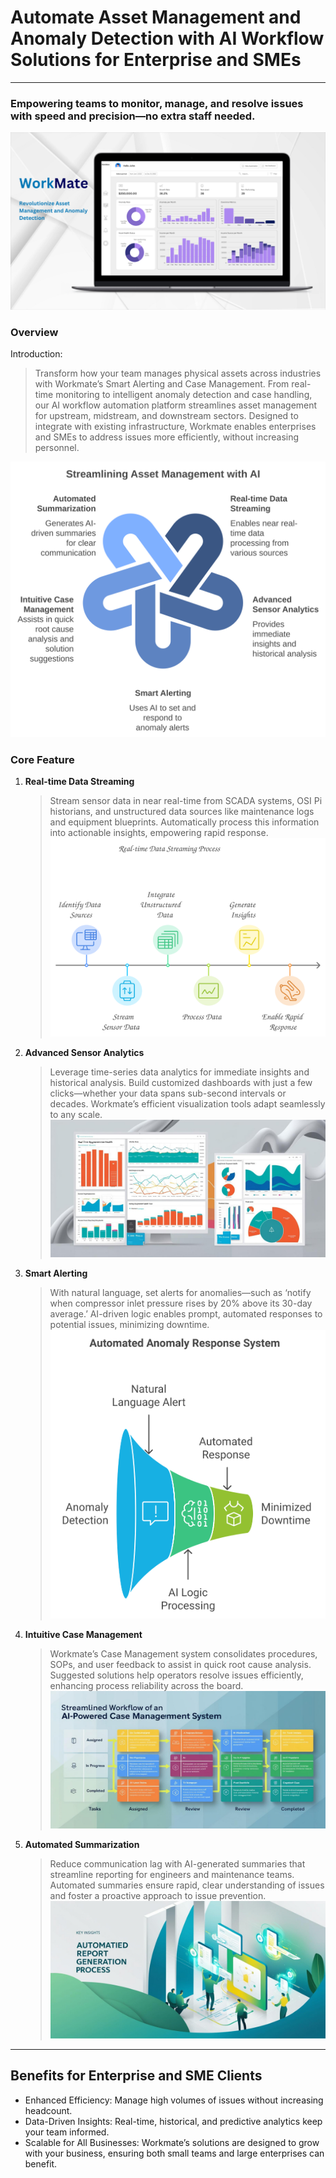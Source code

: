# Automate Asset Management and Anomaly Detection with AI Workflow Solutions for Enterprise and SMEs
---
### Empowering teams to monitor, manage, and resolve issues with speed and precision—no extra staff needed.

![image hero](../blog-image/blog-1/blog-1-dash.png)

### Overview

Introduction:
>Transform how your team manages physical assets across industries with Workmate’s Smart Alerting and Case Management. From real-time monitoring to intelligent anomaly detection and case handling, our AI workflow automation platform streamlines asset management for upstream, midstream, and downstream sectors. Designed to integrate with existing infrastructure, Workmate enables enterprises and SMEs to address issues more efficiently, without increasing personnel.

![image 1](../blog-image/blog-1/napkin-selection.svg)

### Core Feature

1. **Real-time Data Streaming**
   >Stream sensor data in near real-time from SCADA systems, OSI Pi historians, and unstructured data sources like maintenance logs and equipment blueprints. Automatically process this information into actionable insights, empowering rapid response.![image 2](../blog-image/blog-1/real-time.svg)
2. **Advanced Sensor Analytics**
   >Leverage time-series data analytics for immediate insights and historical analysis. Build customized dashboards with just a few clicks—whether your data spans sub-second intervals or decades. Workmate’s efficient visualization tools adapt seamlessly to any scale.![image 4](../blog-image/blog-1/blog-1-p3.png)

3. **Smart Alerting**
   >With natural language, set alerts for anomalies—such as ‘notify when compressor inlet pressure rises by 20% above its 30-day average.’ AI-driven logic enables prompt, automated responses to potential issues, minimizing downtime.![image 4](../blog-image/blog-1/aleart.svg)


4. **Intuitive Case Management**
   >Workmate’s Case Management system consolidates procedures, SOPs, and user feedback to assist in quick root cause analysis. Suggested solutions help operators resolve issues efficiently, enhancing process reliability across the board.![image 5](../blog-image/blog-1/blog-1-p5.png)

5. **Automated Summarization**
   >Reduce communication lag with AI-generated summaries that streamline reporting for engineers and maintenance teams. Automated summaries ensure rapid, clear understanding of issues and foster a proactive approach to issue prevention.![image 5](../blog-image/blog-1/blog-1-p6.png)
---
## Benefits for Enterprise and SME Clients

- Enhanced Efficiency: Manage high volumes of issues without increasing headcount.
- Data-Driven Insights: Real-time, historical, and predictive analytics keep your team informed.
- Scalable for All Businesses: Workmate’s solutions are designed to grow with your business, ensuring both small teams and large enterprises can benefit.
